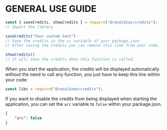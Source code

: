 # GENERAL USE GUIDE

```js
const { saveCredits, showCredits } = require("@ronaldzav/credits");
// Import the library

saveCredits("Your custom text") 
// Save the credits in the cc variable of your package.json
// After saving the credits you can remove this line from your code.

showCredits() 
// It will show the credits when this function is called.
```

When you start the application, the credits will be displayed automatically without the need to call any function, you just have to keep this line within your code:

```js
const libc = require("@ronaldzav/credits");
```

If you want to disable the credits from being displayed when starting the application, you can set the `arc` variable to `false` within your package.json.

```json
{
    "arc": false
}
```
